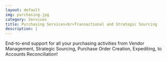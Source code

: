 ```yaml
---
layout: default
img: purchasing.jpg
category: Services
title: Purchasing Services<br>Transactional and Strategic Sourcing
description: |
---
```

End-to-end support for all your purchasing activities from Vendor Management, Strategic Sourcing,
Purchase Order Creation, Expediting, to Accounts Reconciliation!
